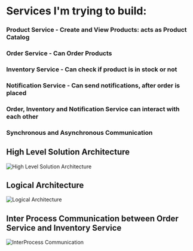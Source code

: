 <h1>Services I'm trying to build:</h1>

<h3>Product Service - Create and View Products: acts as Product Catalog</h3>
<h3>Order Service - Can Order Products</h3>
<h3>Inventory Service - Can check if product is in stock or not</h3>
<h3>Notification Service - Can send notifications, after order is placed</h3>
<h3>Order, Inventory and Notification Service can interact with each other</h3>
<h3>Synchronous and Asynchronous Communication</h3>


<h2>High Level Solution Architecture</h2>

![High Level Solution Architecture](https://github.com/I-Johnson/Microservices/assets/65931309/9b8f5185-0e41-4f5b-92fd-8aa9b8d0094d)

<h2>Logical Architecture</h2>

![Logical Architecture](https://github.com/I-Johnson/Microservices/assets/65931309/79da3ff5-1870-4a51-8502-f0a68776a453)

<h2>Inter Process Communication between Order Service and Inventory Service</h2>

![InterProcess Communication](https://github.com/I-Johnson/Microservices/assets/65931309/031f8c98-b6aa-476f-8176-16296eede221)
